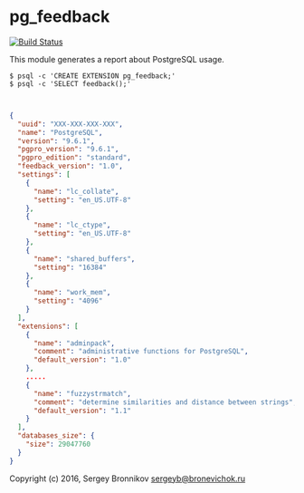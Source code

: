 # pg_feedback

[![Build Status](https://travis-ci.org/ligurio/pg_feedback.svg?branch=master)](https://travis-ci.org/ligurio/pg_feedback)

This module generates a report about PostgreSQL usage.

```shell
$ psql -c 'CREATE EXTENSION pg_feedback;'
$ psql -c 'SELECT feedback();'
```

```json


{
  "uuid": "XXX-XXX-XXX-XXX",
  "name": "PostgreSQL",
  "version": "9.6.1",
  "pgpro_version": "9.6.1",
  "pgpro_edition": "standard",
  "feedback_version": "1.0",
  "settings": [
    {
      "name": "lc_collate",
      "setting": "en_US.UTF-8"
    },
    {
      "name": "lc_ctype",
      "setting": "en_US.UTF-8"
    },
    {
      "name": "shared_buffers",
      "setting": "16384"
    },
    {
      "name": "work_mem",
      "setting": "4096"
    }
  ],
  "extensions": [
    {
      "name": "adminpack",
      "comment": "administrative functions for PostgreSQL",
      "default_version": "1.0"
    },
    .....
    {
      "name": "fuzzystrmatch",
      "comment": "determine similarities and distance between strings",
      "default_version": "1.1"
    }
  ],
  "databases_size": {
    "size": 29047760
  }
}
```

Copyright (c) 2016, Sergey Bronnikov <sergeyb@bronevichok.ru>
